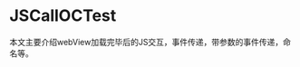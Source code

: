 # JSCallOCTest

<!--博客链接   http://blog.csdn.net/horisea/article/details/52191573 -->
<!--gitHub地址   https://github.com/horisea/JSCallOCTest-->




本文主要介绍webView加载完毕后的JS交互，事件传递，带参数的事件传递，命名等。 

